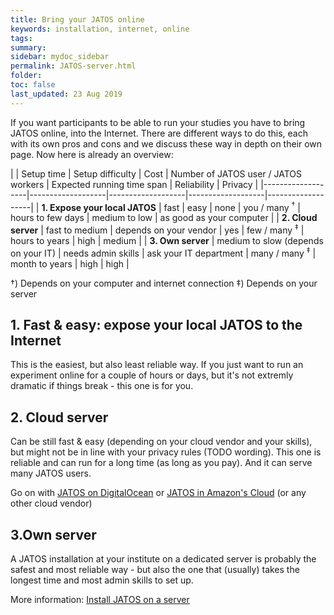 ```yaml
---
title: Bring your JATOS online
keywords: installation, internet, online
tags:
summary:
sidebar: mydoc_sidebar
permalink: JATOS-server.html
folder:
toc: false
last_updated: 23 Aug 2019
---
```


If you want participants to be able to run your studies you have to bring JATOS online, into the Internet. There are different ways to do this, each with its own pros and cons and we discuss these way in depth on their own page. Now here is already an overview:

| | Setup time | Setup difficulty | Cost | Number of JATOS user / JATOS workers | Expected running time span  | Reliability | Privacy |
|-------------------|-------------------|-------------------|-------------------|-------------------|
| **1. Expose your local JATOS** | fast | easy | none | you / many <sup>†</sup> | hours to few days | medium to low | as good as your computer |
| **2. Cloud server** | fast to medium | depends on your vendor | yes | few / many  <sup>‡</sup> | hours to years | high | medium |
| **3. Own server** | medium to slow (depends on your IT) | needs admin skills | ask your IT department | many / many <sup>‡</sup> | month to years | high | high |

†) Depends on your computer and internet connection
‡) Depends on your server


## 1. Fast & easy: expose your local JATOS to the Internet

This is the easiest, but also least reliable way. If you just want to run an experiment online for a couple of hours or days, but it's not extremly dramatic if things break - this one is for you.

## 2. Cloud server

Can be still fast & easy (depending on your cloud vendor and your skills), but might not be in line with your privacy rules (TODO wording). This one is reliable and can run for a long time (as long as you pay). And it can serve many JATOS users.

Go on with [JATOS on DigitalOcean](JATOS-on-DigitalOcean.html) or [JATOS in Amazon's Cloud](JATOS-in-Amazons-Cloud-without-Docker.html) (or any other cloud vendor)

## 3.Own server

A JATOS installation at your institute on a dedicated server is probably the safest and most reliable way - but also the one that (usually) takes the longest time and most admin skills to set up.

More information: [Install JATOS on a server](JATOS-on-a-server.html)


